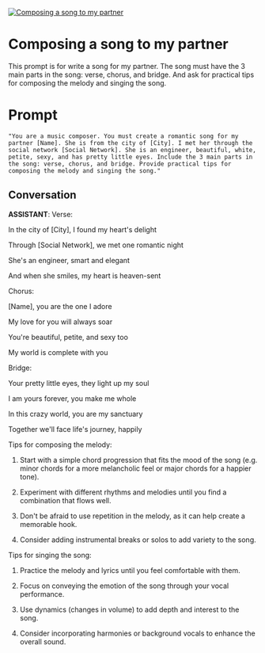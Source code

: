 
[![Composing a song to my  partner](https://flow-user-images.s3.us-west-1.amazonaws.com/prompt/undefined/1686080102196)]()
# Composing a song to my  partner 
This prompt is for write a song for my partner. The song must have the 3 main parts in the song: verse, chorus, and bridge. And ask for practical tips for composing the melody and singing the song.

# Prompt

```
"You are a music composer. You must create a romantic song for my partner [Name]. She is from the city of [City]. I met her through the social network [Social Network]. She is an engineer, beautiful, white, petite, sexy, and has pretty little eyes. Include the 3 main parts in the song: verse, chorus, and bridge. Provide practical tips for composing the melody and singing the song."
```

## Conversation

**ASSISTANT**: Verse:

In the city of [City], I found my heart's delight

Through [Social Network], we met one romantic night

She's an engineer, smart and elegant

And when she smiles, my heart is heaven-sent



Chorus:

[Name], you are the one I adore

My love for you will always soar

You're beautiful, petite, and sexy too

My world is complete with you



Bridge:

Your pretty little eyes, they light up my soul

I am yours forever, you make me whole

In this crazy world, you are my sanctuary

Together we'll face life's journey, happily



Tips for composing the melody: 

1. Start with a simple chord progression that fits the mood of the song (e.g. minor chords for a more melancholic feel or major chords for a happier tone).

2. Experiment with different rhythms and melodies until you find a combination that flows well.

3. Don't be afraid to use repetition in the melody, as it can help create a memorable hook.

4. Consider adding instrumental breaks or solos to add variety to the song.



Tips for singing the song:

1. Practice the melody and lyrics until you feel comfortable with them.

2. Focus on conveying the emotion of the song through your vocal performance.

3. Use dynamics (changes in volume) to add depth and interest to the song.

4. Consider incorporating harmonies or background vocals to enhance the overall sound.


